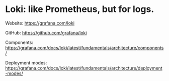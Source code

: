 # Loki: like Prometheus, but for logs.

Website: https://grafana.com/loki

GitHub: https://github.com/grafana/loki

Components: https://grafana.com/docs/loki/latest/fundamentals/architecture/components/

Deployment modes: https://grafana.com/docs/loki/latest/fundamentals/architecture/deployment-modes/

